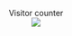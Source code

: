 <p align="center"> 
  Visitor counter<br>
  <img src="https://profile-counter.glitch.me/Lutu-gl/count.svg" />
</p>
